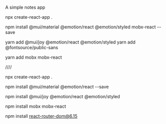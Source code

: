 A simple notes app

npx create-react-app .

npm install @mui/material @emotion/react @emotion/styled mobx-react --save

yarn add @mui/joy @emotion/react @emotion/styled
yarn add @fontsource/public-sans

yarn add mobx mobx-react


////

npx create-react-app .

npm install @mui/material @emotion/react --save

npm install @mui/joy @emotion/react @emotion/styled

npm install mobx mobx-react

npm install react-router-dom@6.15
